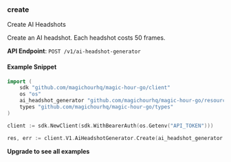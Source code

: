 
### create <a name="create"></a>
Create AI Headshots

Create an AI headshot. Each headshot costs 50 frames.

**API Endpoint**: `POST /v1/ai-headshot-generator`

#### Example Snippet

```go
import (
	sdk "github.com/magichourhq/magic-hour-go/client"
	os "os"
	ai_headshot_generator "github.com/magichourhq/magic-hour-go/resources/v1/ai_headshot_generator"
	types "github.com/magichourhq/magic-hour-go/types"
)

client := sdk.NewClient(sdk.WithBearerAuth(os.Getenv("API_TOKEN")))

res, err := client.V1.AiHeadshotGenerator.Create(ai_headshot_generator.CreateRequest { Assets: types.PostV1AiHeadshotGeneratorBodyAssets { ImageFilePath: "image/id/1234.png" } })
```

**Upgrade to see all examples**
